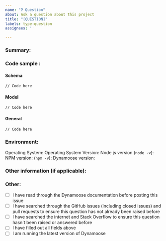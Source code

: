 ```yaml
---
name: "❓ Question"
about: Ask a question about this project
title: "[QUESTION]"
labels: type:question
assignees: ''

---
```


<!-- Not filling out ALL of the relevant fields in this issue will cause your issue to be closed -->

### Summary:




### Code sample <!-- Remove this section if it doesn't apply to your question -->:
#### Schema
```
// Code here
```

#### Model
```
// Code here
```

#### General
```
// Code here
```


### Environment:

Operating System:
Operating System Version:
Node.js version (`node -v`):
NPM version: (`npm -v`):
Dynamoose version:


### Other information (if applicable):




### Other:
- [ ] I have read through the Dynamoose documentation before posting this issue
- [ ] I have searched through the GitHub issues (including closed issues) and pull requests to ensure this question has not already been raised before
- [ ] I have searched the internet and Stack Overflow to ensure this question hasn't been raised or answered before
- [ ] I have filled out all fields above
- [ ] I am running the latest version of Dynamoose

